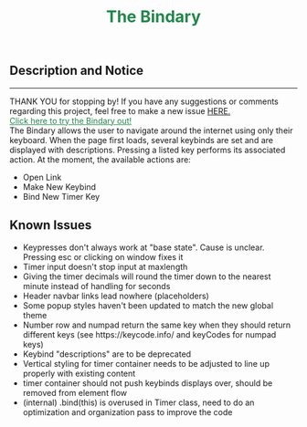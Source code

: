 <h1 
style="
    color: #23874b;
    text-align: center;
">
The Bindary</h1>
<br>

<h2>Description and Notice</h2>
<hr>
<p>
    THANK YOU for stopping by! If you have any suggestions or comments regarding this project, feel free to make a new issue <a href="https://github.com/israphial/bindary/issues">HERE.</a>
    <a style="display: block; color: #23874b;" href="https://israphial.github.io/bindary/">Click here to try the Bindary out!</a>
    The Bindary allows the user to navigate around the internet using only their keyboard. When the page first loads, several keybinds are set and are displayed with descriptions. Pressing a listed key performs its associated action. At the moment, the available actions are:
    <ul>
        <li>Open Link</li>
        <li>Make New Keybind</li>
        <li>Bind New Timer Key</li>
    </ul>
</p>

<h2>Known Issues</h2>
    <ul>
        <li>Keypresses don't always work at "base state". Cause is unclear. Pressing esc or clicking on window fixes it</li>
        <li>Timer input doesn't stop input at maxlength</li>
        <li>Giving the timer decimals will round the timer down to the nearest minute instead of handling for seconds</li>
        <li>Header navbar links lead nowhere (placeholders)</li>
        <li>Some popup styles haven't been updated to match the new global theme</li>
        <li>Number row and numpad return the same key when they should return different keys (see https://keycode.info/ and keyCodes for numpad keys)</li>
        <li>Keybind "descriptions" are to be deprecated</li>
        <li>Vertical styling for timer container needs to be adjusted to line up properly with existing content</li>
        <li>timer container should not push keybinds displays over, should be removed from element flow</li>
        <li>(internal) .bind(this) is overused in Timer class, need to do an optimization and organization pass to improve the code</li>
    </ul>

